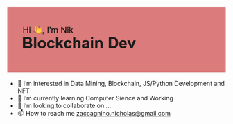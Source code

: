 ![alt text](https://raw.githubusercontent.com/JustZacca/JustZacca/main/header.png)
- 👀 I’m interested in Data Mining, Blockchain, JS/Python Development and NFT
- 🌱 I’m currently learning Computer Sience and Working
- 💞️ I’m looking to collaborate on ...
- 📫 How to reach me zaccagnino.nicholas@gmail.com

<!---
JustZacca/JustZacca is a ✨ special ✨ repository because its `README.md` (this file) appears on your GitHub profile.
You can click the Preview link to take a look at your changes.
--->
